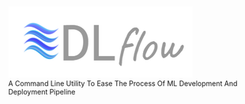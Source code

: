 <img src='src/logo.png' alt='logo' /><br />
A Command Line Utility To Ease The Process Of ML Development And Deployment Pipeline